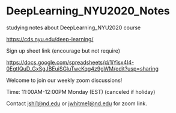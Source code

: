 # DeepLearning_NYU2020_Notes
studying notes about DeepLearning_NYU2020 course

https://cds.nyu.edu/deep-learning/


Sign up sheet link (encourage but not require)

https://docs.google.com/spreadsheets/d/1iYisx4l4-0EgtIQuD_GxSgJBEuiSGluTwcKqg4z9gWM/edit?usp=sharing


Welcome to join our weekly zoom discussions! 

Time: 11:00AM-12:00PM Monday (EST) (canceled if holiday)

Contact jshi1@nd.edu or jwhitme1@nd.edu for zoom link.

